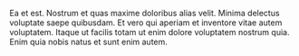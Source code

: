 Ea et est. Nostrum et quas maxime doloribus alias velit. Minima delectus voluptate saepe quibusdam. Et vero qui aperiam et inventore vitae autem voluptatem. Itaque ut facilis totam ut enim dolore voluptatem nostrum quia. Enim quia nobis natus et sunt enim autem.